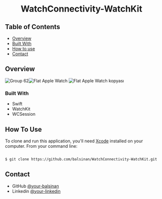 




<h1 align="center">WatchConnectivity-WatchKit</h1>




## Table of Contents

- [Overview](#overview)
- [Built With](#built-with)
- [How to use](#how-to-use)
- [Contact](#contact)

<!-- OVERVIEW -->

## Overview
![Group 62](https://user-images.githubusercontent.com/60380482/120231665-850d0400-c25a-11eb-9e70-d5c2d8a57370.jpg)![Flat Apple Watch](https://user-images.githubusercontent.com/60380482/120231672-8b02e500-c25a-11eb-9dc2-81bc3fb0fc9c.jpg)
![Flat Apple Watch kopyası](https://user-images.githubusercontent.com/60380482/120231681-8dfdd580-c25a-11eb-8d0b-a7bcdf914d6c.jpg)


### Built With


- Swift
- WatchKit
- WCSession


## How To Use

To clone and run this application, you'll need  [Xcode](https://developer.apple.com/xcode/) installed on your computer. From your command line:

```bash

$ git clone https://github.com/balsinan/WatchConnectivity-WatchKit.git


```

## Contact

- GitHub [@your-balsinan](https://github.com/balsinan)
- Linkedin [@your-linkedin](https://www.linkedin.com/in/sinan-bal-b231421b3/)

